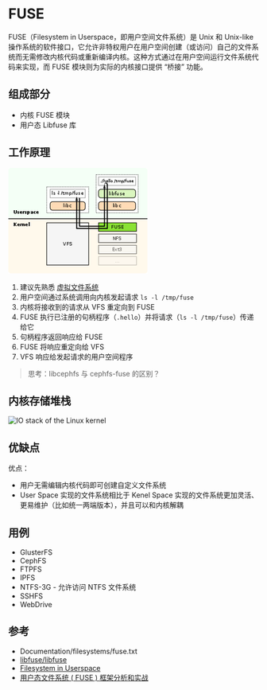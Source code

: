 # FUSE

FUSE（Filesystem in Userspace，即用户空间文件系统）是 Unix 和 Unix-like 操作系统的软件接口，它允许非特权用户在用户空间创建（或访问）自己的文件系统而无需修改内核代码或重新编译内核。这种方式通过在用户空间运行文件系统代码来实现，而 FUSE 模块则为实际的内核接口提供 “桥接” 功能。

## 组成部分

* 内核 FUSE 模块
* 用户态 Libfuse 库

## 工作原理

![FUSE](.images/FUSE.png)

1. 建议先熟悉 [虚拟文件系统](VFS.md)
2. 用户空间通过系统调用向内核发起请求 `ls -l /tmp/fuse`
3. 内核将接收到的请求从 VFS 重定向到 FUSE
4. FUSE 执行已注册的句柄程序（`.hello`）并将请求（`ls -l /tmp/fuse`）传递给它
5. 句柄程序返回响应给 FUSE
6. FUSE 将响应重定向给 VFS
7. VFS 响应给发起请求的用户空间程序

> 思考：libcephfs 与 cephfs-fuse 的区别？

## 内核存储堆栈

![IO stack of the Linux kernel](https://upload.wikimedia.org/wikipedia/commons/3/30/IO_stack_of_the_Linux_kernel.svg)

## 优缺点

优点：

* 用户无需编辑内核代码即可创建自定义文件系统
* User Space 实现的文件系统相比于 Kenel Space 实现的文件系统更加灵活、更易维护（比如统一两端版本），并且可以和内核解耦

## 用例

* GlusterFS
* CephFS
* FTPFS
* IPFS
* NTFS-3G - 允许访问 NTFS 文件系统
* SSHFS
* WebDrive

## 参考

* Documentation/filesystems/fuse.txt
* [libfuse/libfuse](https://github.com/libfuse/libfuse)
* [Filesystem in Userspace](https://en.wikipedia.org/wiki/Filesystem_in_Userspace)
* [用户态文件系统 ( FUSE ) 框架分析和实战](https://cloud.tencent.com/developer/article/1006138)